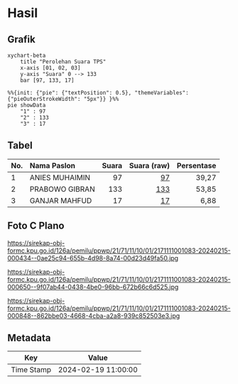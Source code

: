 # Hasil

## Grafik

```mermaid
xychart-beta
    title "Perolehan Suara TPS"
    x-axis [01, 02, 03]
    y-axis "Suara" 0 --> 133
    bar [97, 133, 17]
```

```mermaid
%%{init: {"pie": {"textPosition": 0.5}, "themeVariables": {"pieOuterStrokeWidth": "5px"}} }%%
pie showData
    "1" : 97
    "2" : 133
    "3" : 17
```

## Tabel

| No. | Nama Paslon    | Suara | Suara (raw) | Persentase |
|:--- |:-------------- | -----:| -----------:| ----------:|
| 1   | ANIES MUHAIMIN | 97    | [97][p-1]   | 39,27      |
| 2   | PRABOWO GIBRAN | 133   | [133][p-2]  | 53,85      |
| 3   | GANJAR MAHFUD  | 17    | [17][p-3]   | 6,88       |


[p-1]: https://github.com/gigit-pemilu/pemilu-2024-21-kepulauan-riau/blob/main/pilpres/hitung-suara/sub/21-kepulauan-riau/sub/71-kota-batam/sub/11-sagulung/sub/1001-tembesi/sub/083-tps/sub/paslon-1.txt
[p-2]: https://github.com/gigit-pemilu/pemilu-2024-21-kepulauan-riau/blob/main/pilpres/hitung-suara/sub/21-kepulauan-riau/sub/71-kota-batam/sub/11-sagulung/sub/1001-tembesi/sub/083-tps/sub/paslon-2.txt
[p-3]: https://github.com/gigit-pemilu/pemilu-2024-21-kepulauan-riau/blob/main/pilpres/hitung-suara/sub/21-kepulauan-riau/sub/71-kota-batam/sub/11-sagulung/sub/1001-tembesi/sub/083-tps/sub/paslon-3.txt

## Foto C Plano

https://sirekap-obj-formc.kpu.go.id/126a/pemilu/ppwp/21/71/11/10/01/2171111001083-20240215-000434--0ae25c94-655b-4d98-8a74-00d23d49fa50.jpg

https://sirekap-obj-formc.kpu.go.id/126a/pemilu/ppwp/21/71/11/10/01/2171111001083-20240215-000650--9f07ab44-0438-4be0-96bb-672b66c6d525.jpg

https://sirekap-obj-formc.kpu.go.id/126a/pemilu/ppwp/21/71/11/10/01/2171111001083-20240215-000848--862bbe03-4668-4cba-a2a8-939c852503e3.jpg


## Metadata

| Key        | Value               |
| ---------- | ------------------- |
| Time Stamp | 2024-02-19 11:00:00 |



